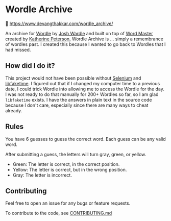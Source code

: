 # Wordle Archive

🔗 https://www.devangthakkar.com/wordle_archive/

An archive for [Wordle](https://www.powerlanguage.co.uk/wordle/) by [Josh Wardle](https://twitter.com/powerlanguish) and built on top of [Word Master](https://octokatherine.github.io/word-master/) created by [Katherine Peterson](https://twitter.com/katherinecodes), Wordle Archive is ... simply a remembrance of wordles past. I created this because I wanted to go back to Wordles that I had missed.

## How did I do it?

This project would not have been possible without [Selenium](https://github.com/SeleniumHQ/selenium) and [libfaketime](libfaketime). I figured out that if I changed my computer time to a previous date, I could trick Wordle into allowing me to access the Wordle for the day. I was not ready to do that manually for 200+ Wordles so far, so I am glad `libfaketime` exists. I have the answers in plain text in the source code because I don't care, especially since there are many ways to cheat already.

## Rules

You have 6 guesses to guess the correct word.
Each guess can be any valid word.

After submitting a guess, the letters will turn gray, green, or yellow.

- Green: The letter is correct, in the correct position.
- Yellow: The letter is correct, but in the wrong position.
- Gray: The letter is incorrect.

## Contributing

Feel free to open an issue for any bugs or feature requests.

To contribute to the code, see [CONTRIBUTING.md](https://github.com/octokatherine/word-master/blob/main/CONTRIBUTING.md)
